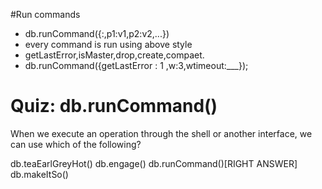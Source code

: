 #Run commands
 - db.runCommand({<commandName>:<val>,p1:v1,p2:v2,...})
 - every command is run using above style
 - getLastError,isMaster,drop,create,compaet.
 - db.runCommand({getLastError : 1 ,w:3,wtimeout:___});

# Quiz: db.runCommand()

 When we execute an operation through the shell or another interface, we can use which of the following?

 db.teaEarlGreyHot()
 db.engage()
 db.runCommand()[RIGHT ANSWER]
 db.makeItSo()
